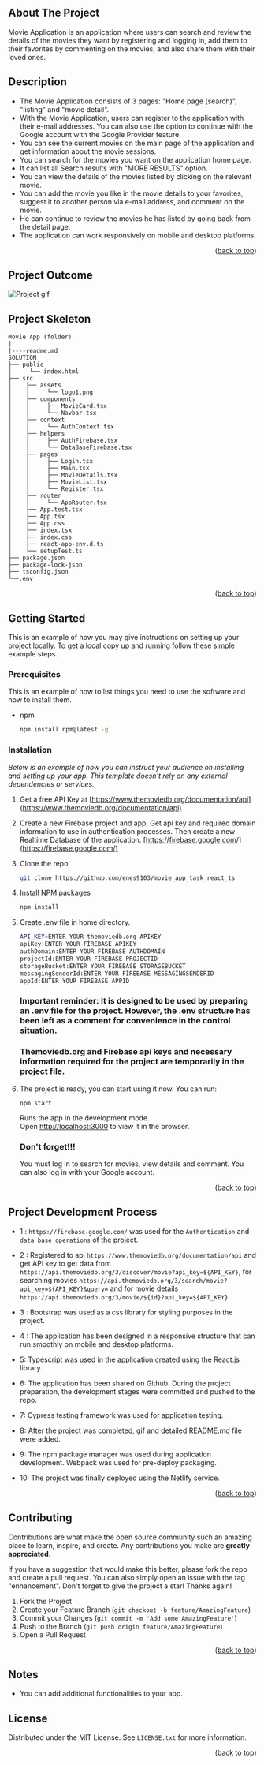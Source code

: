 ## About The Project
Movie Application is an application where users can search and review the details of the movies they want by registering and logging in, add them to their favorites by commenting on the movies, and also share them with their loved ones.

## Description
- The Movie Application consists of 3 pages: "Home page (search)", "listing" and "movie detail".
- With the Movie Application, users can register to the application with their e-mail addresses. You can also use the option to continue with the Google account with the Google Provider feature.
- You can see the current movies on the main page of the application and get information about the movie sessions.
- You can search for the movies you want on the application home page.
- It can list all Search results with "MORE RESULTS" option.
- You can view the details of the movies listed by clicking on the relevant movie.
- You can add the movie you like in the movie details to your favorites, suggest it to another person via e-mail address, and comment on the movie.
- He can continue to review the movies he has listed by going back from the detail page.
- The application can work responsively on mobile and desktop platforms.

<p align="right">(<a href="#top">back to top</a>)</p>

## Project Outcome
![Project gif](Animation.gif)

## Project Skeleton

```
Movie App (folder)
|
|----readme.md
SOLUTION
├── public
│     └── index.html
├── src
│    ├── assets
│    │     └── logo1.png
│    ├── components
│    │     ├── MovieCard.tsx
│    │     └── Navbar.tsx
│    ├── context
│    │     └── AuthContext.tsx
│    ├── helpers
│    │     ├── AuthFirebase.tsx
│    │     └── DataBaseFirebase.tsx
│    ├── pages
│    │     ├── Login.tsx
│    │     ├── Main.tsx
│    │     ├── MovieDetails.tsx
│    │     ├── MovieList.tsx
│    │     └── Register.tsx
│    ├── router
│    │     └── AppRouter.tsx
│    ├── App.test.tsx
│    ├── App.tsx
│    ├── App.css
│    ├── index.tsx
│    ├── index.css
│    ├── react-app-env.d.ts
│    └── setupTest.ts
├── package.json
├── package-lock-json
├── tsconfig.json
└──.env
```
<p align="right">(<a href="#top">back to top</a>)</p>

<!-- GETTING STARTED -->
## Getting Started

This is an example of how you may give instructions on setting up your project locally.
To get a local copy up and running follow these simple example steps.

### Prerequisites

This is an example of how to list things you need to use the software and how to install them.
* npm
  ```sh
  npm install npm@latest -g
  ```

### Installation

_Below is an example of how you can instruct your audience on installing and setting up your app. This template doesn't rely on any external dependencies or services._

1. Get a free API Key at [https://www.themoviedb.org/documentation/api](https://www.themoviedb.org/documentation/api)
2. Create a new Firebase project and app. Get api key and required domain information to use in authentication processes.
Then create a new Realtime Database of the application. [https://firebase.google.com/](https://firebase.google.com/)
3. Clone the repo
   ```sh
   git clone https://github.com/enes9103/movie_app_task_react_ts
   ```
4. Install NPM packages
   ```sh
   npm install
   ```
5. Create .env file in home directory.
    ```sh
    API_KEY=ENTER YOUR themoviedb.org APIKEY
    apiKey:ENTER YOUR FİREBASE APIKEY
    authDomain:ENTER YOUR FİREBASE AUTHDOMAIN
    projectId:ENTER YOUR FİREBASE PROJECTID
    storageBucket:ENTER YOUR FİREBASE STORAGEBUCKET
    messagingSenderId:ENTER YOUR FİREBASE MESSAGİNGSENDERID
    appId:ENTER YOUR FİREBASE APPID
   ```
    ### Important reminder: It is designed to be used by preparing an .env file for the project. However, the .env structure has been left as a comment for convenience in the control situation.

    ### Themoviedb.org and Firebase api keys and necessary information required for the project are temporarily in the project file.

6. The project is ready, you can start using it now.
    You can run:

    `npm start`

    Runs the app in the development mode.\
    Open [http://localhost:3000](http://localhost:3000) to view it in the browser.

    ### Don't  forget!!!
    You must log in to search for movies, view details and comment. You can also log in with your Google account.

<p align="right">(<a href="#top">back to top</a>)</p>


## Project Development Process

- 1 : `https://firebase.google.com/` was used for the `Authentication` and `data base operations` of the project.

- 2 : Registered to api `https://www.themoviedb.org/documentation/api` and get API key to get data from `https://api.themoviedb.org/3/discover/movie?api_key=${API_KEY}`, for searching movies `https://api.themoviedb.org/3/search/movie?api_key=${API_KEY}&query=` and for movie details `https://api.themoviedb.org/3/movie/${id}?api_key=${API_KEY}`.

- 3 : Bootstrap was used as a css library for styling purposes in the project.

- 4 : The application has been designed in a responsive structure that can run smoothly on mobile and desktop platforms.

- 5: Typescript was used in the application created using the React.js library.

- 6: The application has been shared on Github. During the project preparation, the development stages were committed and pushed to the repo.

- 7: Cypress testing framework was used for application testing.

- 8: After the project was completed, gif and detailed README.md file were added.

- 9: The npm package manager was used during application development. Webpack was used for pre-deploy packaging.

- 10: The project was finally deployed using the Netlify service.

<p align="right">(<a href="#top">back to top</a>)</p>

<!-- CONTRIBUTING -->
## Contributing

Contributions are what make the open source community such an amazing place to learn, inspire, and create. Any contributions you make are **greatly appreciated**.

If you have a suggestion that would make this better, please fork the repo and create a pull request. You can also simply open an issue with the tag "enhancement".
Don't forget to give the project a star! Thanks again!

1. Fork the Project
2. Create your Feature Branch (`git checkout -b feature/AmazingFeature`)
3. Commit your Changes (`git commit -m 'Add some AmazingFeature'`)
4. Push to the Branch (`git push origin feature/AmazingFeature`)
5. Open a Pull Request

<p align="right">(<a href="#top">back to top</a>)</p>

## Notes

- You can add additional functionalities to your app.

<!-- LICENSE -->
## License

Distributed under the MIT License. See `LICENSE.txt` for more information.

<p align="right">(<a href="#top">back to top</a>)</p>